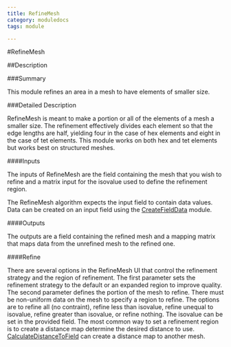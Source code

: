 ```yaml
---
title: RefineMesh
category: moduledocs
tags: module

---
```


#RefineMesh

##Description

###Summary

This module refines an area in a mesh to have elements of smaller size.

###Detailed Description

RefineMesh is meant to make a portion or all of the elements of a mesh a smaller size. The refinement effectively divides each element so that the edge lengths are half, yielding four in the case of hex elements and eight in the case of tet elements. This module works on both hex and tet elements but works best on structured meshes.

####Inputs

The inputs of RefineMesh are the field containing the mesh that you wish to refine and a matrix input for the isovalue used to define the refinement region. 

The RefineMesh algorithm expects the input field to contain data values. Data can be created on an input field using the [CreateFieldData](nee_link) module.

####Outputs

The outputs are a field containing the refined mesh and a mapping matrix that maps data from the unrefined mesh to the refined one.

####Refine

There are several options in the RefineMesh UI that control the refinement strategy and the region of refinement. The first parameter sets the refinement strategy to the default or an expanded region to improve quality. The second parameter defines the portion of the mesh to refine. There must be non-uniform data on the mesh to specify a region to refine. The options are to refine all (no contraint), refine less than isovalue, refine unequal to isovalue, refine greater than isovalue, or refine nothing. The isovalue can be set in the provided field. The most common way to set a refinement region is to create a distance map determine the desired distance to use. [CalculateDistanceToField](need_link) can create a distance map to another mesh.